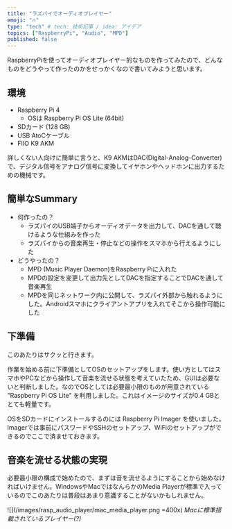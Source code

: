 ```yaml
---
title: "ラズパイでオーディオプレイヤー"
emoji: "🔥"
type: "tech" # tech: 技術記事 / idea: アイデア
topics: ["RaspberryPi", "Audio", "MPD"]
published: false
---
```


RaspberryPiを使ってオーディオプレイヤー的なものを作ってみたので、どんなものをどうやって作ったのかをせっかくなので書いてみようと思います。

## 環境

- Raspberry Pi 4
  - OSは Raspberry Pi OS Lite (64bit)
- SDカード (128 GB)
- USB AtoCケーブル
- FIIO K9 AKM

詳しくない人向けに簡単に言うと、K9 AKMはDAC(Digital-Analog-Converter)で、デジタル信号をアナログ信号に変換してイヤホンやヘッドホンに出力するための機械です。

## 簡単なSummary

- 何作ったの？
  - ラズパイのUSB端子からオーディオデータを出力して、DACを通して聴けるような仕組みを作った
  - ラズパイからの音楽再生・停止などの操作をスマホから行えるようにした
- どうやったの？
  - MPD (Music Player Daemon)をRaspberry Piに入れた
  - MPDの設定を変更して出力先としてDACを指定することでDACを通して音楽再生
  - MPDを同じネットワーク内に公開して、ラズパイ外部から触れるようにした。Androidスマホにクライアントアプリを入れてそこから操作可能にした

## 下準備

このあたりはサクッと行きます。

作業を始める前に下準備としてOSのセットアップをします。使い方としてはスマホやPCなどから操作して音楽を流せる状態を考えていたため、GUIは必要ないと判断しました。なのでOSとしては必要最小限のものが用意されている "Raspberry Pi OS Lite" を利用しました。これはイメージのサイズが0.4 GBととても軽量です。

OSをSDカードにインストールするのには Raspberry Pi Imager を使いました。Imagerでは事前にパスワードやSSHのセットアップ、WiFiのセットアップができるのでここで済ませておきます。

## 音楽を流せる状態の実現

必要最小限の構成で始めたので、まずは音を流せるようにすることから始めなければいけません。WindowsやMacではなんらかのMedia Playerが標準で入っているのでこのあたりは普段はあまり意識することがないかもしれません。

![](/images/rasp_audio_player/mac_media_player.png =400x)
*Macに標準搭載されているプレイヤー(?)*